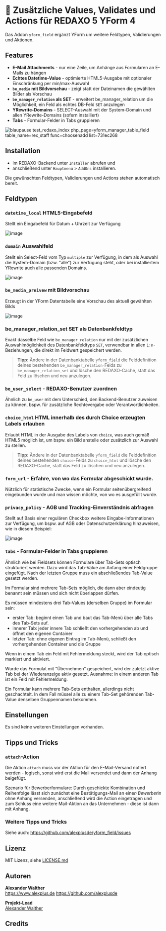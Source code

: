 # 🧩 Zusätzliche Values, Validates und Actions für REDAXO 5 YForm 4

Das Addon `yform_field` ergänzt YForm um weitere Feldtypen, Validierungen und Aktionen.

## Features

* **E-Mail Attachments** - nur eine Zeile, um Anhänge aus Formularen an E-Mails zu hängen
* **Echtes Datetime-Value** - optimierte HTML5-Ausgabe mit optionaler Einschränkung per min/max-Auswahl
* **`be_media` mit Bildvorschau** - zeigt statt der Dateinamen die gewählten Bilder als Vorschau
* **`be_manager_relation` als SET** - erweitert be_manager_relation um die Möglichkeit, ein Feld als echtes DB-Feld `SET` anzulegen
* **YRewrite-Domains** - SELECT-Auswahl mit der System-Domain und allen YRewrite-Domains (sofern installiert)
* **Tabs** - Formular-Felder in Tabs gruppieren

![blaupause test_redaxo_index php_page=yform_manager_table_field table_name=rex_staff func=choosenadd list=731ec268](https://github.com/alexplusde/yform_field/assets/3855487/21f9cfe5-0900-48ee-bec0-a1608125e37f)

## Installation

* Im REDAXO-Backend unter `Installer` abrufen und
* anschließend unter `Hauptmenü` > `AddOns` installieren.

Die gewünschten Feldtypen, Validierungen und Actions stehen automatisch bereit.

## Feldtypen

### `datetime_local` HTML5-Eingabefeld 

Stellt ein Eingabefeld für Datum + Uhrzeit zur Verfügung

![image](https://user-images.githubusercontent.com/3855487/209684368-44a136e7-5f75-4d72-b867-3d47eebf796e.png)

### `domain` Auswahlfeld

Stellt ein Select-Feld vom Typ `multiple` zur Verfügung, in dem als Auswahl die System-Domain (bzw. "alle") zur Verfügung steht, oder bei installiertem YRewrite auch alle passenden Domains.

![image](https://user-images.githubusercontent.com/3855487/209684633-7d1c388c-83f2-4363-90a6-fc5665580f1d.png)

### `be_media_preivew` mit Bildvorschau

Erzeugt in der YForm Datentabelle eine Vorschau des aktuell gewählten Bilds

![image](https://user-images.githubusercontent.com/3855487/209685003-546ac381-ad23-4d4e-a16d-79fcb855ba3f.png)

### be_manager_relation_set SET als Datenbankfeldtyp

Exakt dasselbe Feld wie `be_manager_relation` nur mit der zusätzlichen Auswahlmöglichkeit des Datenbankfeldtyps `SET`, verwendbar in allen `1:n`-Beziehungen, die direkt im Feldwert gespeichert werden. 

> **Tipp:** Ändere in der Datenbanktabelle `yform_field` die Felddefinition deines bestehenden `be_manager_relation`-Felds zu `be_manager_relation_set` und lösche den REDAXO-Cache, statt das Feld zu löschen und neu anzulegen.

### `be_user_select` - REDAXO-Benutzer zuordnen

Ähnlich zu `be_user` mit dem Unterschied, den Backend-Benutzer zuweisen zu können, bspw. für zusätzliche Rechtevergabe oder Verantwortlichkeiten.

### `choice_html` HTML innerhalb des durch Choice erzeugten Labels erlauben

Erlaubt HTML in der Ausgabe des Labels von `choice`, was auch gemäß HTML5 möglich ist, um bspw. ein Bild anstelle oder zusätzlich zur Auswahl zu stellen.

> **Tipp:** Ändere in der Datenbanktabelle `yform_field` die Felddefinition deines bestehenden `choice`-Felds zu `choice_html` und lösche den REDAXO-Cache, statt das Feld zu löschen und neu anzulegen.

### `form_url` - Erfahre, von wo das Formular abgeschickt wurde.

Nützlich für statistische Zwecke, wenn ein Formular seitenübergreifend eingebunden wurde und man wissen möchte, von wo es ausgefüllt wurde.

### `privacy_policy` - AGB und Tracking-Einverständnis abfragen

Stellt auf Basis einer regulären Checkbox weitere Eingabe-Informationen zur Verfügung, um bspw. auf AGB oder Datenschutzerklärung hinzuweisen, wie in diesem Beispiel:

![image](https://user-images.githubusercontent.com/3855487/209686556-46de60ad-985f-4c7b-a223-83a1cadee164.png)

### `tabs` - Formular-Felder in Tabs gruppieren

Ähnlich wie bei Fieldsets können Formulare über Tab-Sets optisch strukturiert werden. Dazu wird das Tab-Value am Anfang einer Feldgruppe eingefügt. Nach der letzten Gruppe muss ein abschließendes Tab-Value gesetzt werden. 

Im Formular sind mehrere Tab-Sets möglich, die dann aber eindeutig benannt sein müssen und sich nicht überlappen dürfen.

Es müssen mindestens drei Tab-Values (derselben Gruppe) im Formular sein:
- erster Tab: beginnt einen Tab und baut das Tab-Menü über alle Tabs des Tab-Sets auf.
- innerer Tab: jeder innere Tab schließt den vorhergehenden ab und öffnet den eigenen Container
- letzter Tab: ohne eigenen Eintrag im Tab-Menü, schließt den vorhergehenden Container und die Gruppe

Wenn in einem Tab ein Feld mit Fehlermeldung steckt, wird der Tab optisch markiert
und aktiviert.

Wurde das Formulat mit "Übernehmen" gespeichert, wird der zuletzt aktive Tab bei der
Wiederanzeige aktiv gesetzt. Ausnahme: in einem anderen Tab ist ein Feld mit Fehlermeldung.

Ein Formular kann mehrere Tab-Sets enthalten, allerdings nicht geschachtelt. In dem Fall müssel alle zu einem Tab-Set gehörenden Tab-Value denselben Gruppennamen bekommen.

## Einstellungen

Es sind keine weiteren Einstellungen vorhanden.

## Tipps und Tricks

### `attach`-Action

Die Aktion `attach` muss vor der Aktion für den E-Mail-Versand notiert werden - logisch, sonst wird erst die Mail versendet und dann der Anhang beigefügt. 

Szenario für Bewerberformulare: Durch geschickte Kombination und Reihenfolge lässt sich zunächst eine Bestätigungs-Mail an eine*n Bewerber*in ohne Anhang versenden, anschließend wird die Action eingetragen und zum Schluss eine weitere Mail-Aktion an das Unternehmen - diese ist dann mit Anhang.

### Weitere Tipps und Tricks 

Siehe auch: https://github.com/alexplusde/yform_field/issues



## Lizenz

MIT Lizenz, siehe [LICENSE.md](https://github.com/alexplusde/speed_up/blob/master/LICENSE.md)  

## Autoren

**Alexander Walther**  
https://www.alexplus.de
https://github.com/alexplusde

**Projekt-Lead**  
[Alexander Walther](https://github.com/alxndr-w)

## Credits

